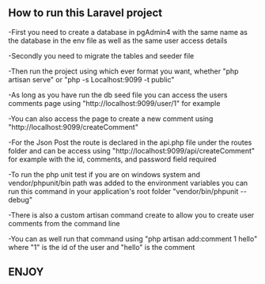 ## How to run this Laravel project

-First you need to create a database in pgAdmin4 with the same name as the database in the env file as well as the same user access details

-Secondly you need to migrate the tables and seeder file

-Then run the project using which ever format you want, whether "php artisan serve" or "php -s Localhost:9099 -t public"

-As long as you have run the db seed file you can access the users comments page using "http://localhost:9099/user/1" for example

-You can also access the page to create a new comment using "http://localhost:9099/createComment"

-For the Json Post the route is declared in the api.php file under the routes folder and can be access using "http://localhost:9099/api/createComment" for example with the id, comments, and password field required

-To run the php unit test if you are on windows system and vendor/phpunit/bin path was added to the environment variables you can run this command in your application's root folder "vendor/bin/phpunit --debug"

-There is also a custom artisan command create to allow you to create user comments from the command line

-You can as well run that command using "php artisan add:comment 1 hello" where "1" is the id of the user and "hello" is the comment


## ENJOY
